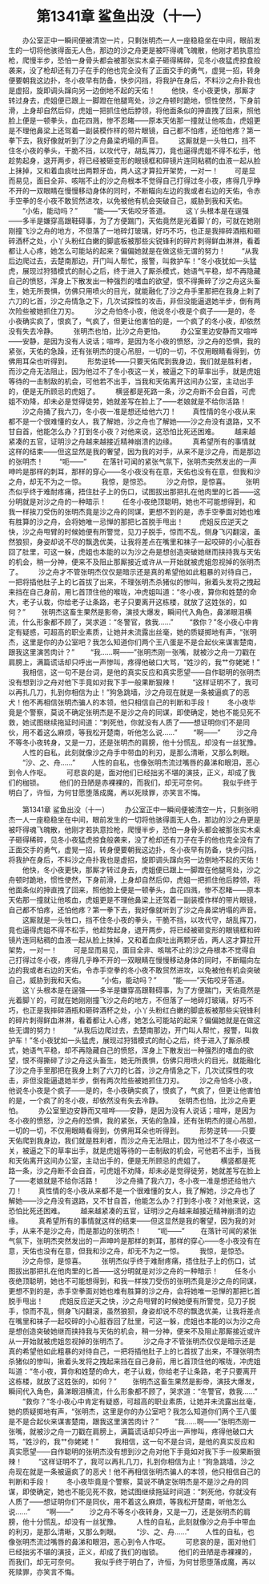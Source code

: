 # 　　第1341章 鲨鱼出没（十一）
　　办公室正中一瞬间便被清空一片，只剩张明杰一人一座稳稳坐在中间，眼前发生的一切将他骇得面无人色，那边的沙之舟更是被吓得魂飞魄散，他刚才若执意捡枪，爬慢半步，恐怕一身骨头都会被那张实木桌子砸得稀碎，见冬小夜猛虎掠食般袭来，没了枪却还有刀子在手的他也完全没有了正面交手的勇气，虚晃一招，转身便要朝我这边扑，冬小夜早有防备，快步闪挡，将我护在身后，不料沙之舟扑我也是虚招，旋即调头蹿向另一边倒地不起的天佑！
　　他快，冬小夜更快，那厮才转过身去，虎姐便已跟上一脚蹬在他腿弯处，沙之舟顿时跪地，惯性使然，下身前滑，上身却自然后仰，虎姐一把抓住他后脖领，将他面条似的抻直拽了回来，照他脸上便是一顿拳头，血花四溅，惨不忍睹——原本天佑那一撞就让他咳血，虎姐更是不理他鼻梁上还驾着一副装模作样的带片眼镜，自己都不怕疼，还怕他疼？第一拳下去，我好像就听到了沙之舟鼻梁坍塌的声音。
　　这厮就是一头牲口，挡不住冬小夜的拳头，干脆不挡，以攻代守，胡乱挥刀，竟也逼得虎姐不得不松手，他趁势起身，退开两步，将已经被砸变形的眼镜框和碎镜片连同粘稠的血液一起从脸上抹掉，又和着血痰吐出两颗牙齿，两人这才算拉开架势，一对一！
　　可是显而易见，面目全非、咳喘不止的沙之舟根本不觉得自己打得过冬小夜，疼得几乎睁不开的一双眼睛在慢慢移动身体的同时，不断瞄向左边的我或者右边的天佑，令赤手空拳的冬小夜不敢贸然进攻，以免被他有机会突破自己，威胁到我和天佑。
　　“小佑，能动吗？”
　　“能——”天佑咬牙答道。
　　这丫头根本是在逞强——多半是嫌穿高跟鞋碍事，为了方便踹门，天佑竟然是光着脚丫的，可就在她刚刚撞飞沙之舟的地方，不但落了一地碎灯玻璃，好巧不巧，也正是我摔碎酒瓶和砸碎酒杯之处，小丫头粉红白嫩的脚底板被那些尖锐锋利的碎片刺得鲜血淋淋，看着都让人心疼，她怎么可能站的起来？偏偏她就是在做这些无谓的努力！
　　“从我后边爬过去，去楚南那边，开门叫人帮忙，报警，叫救护车！”冬小夜犹如一头猛虎，展现过狩猎模式的耐心之后，终于进入了厮杀模式，她语气平稳，却不再隐藏自己的愤怒，浑身上下散发出一种强烈的嗜血的欲望，恨不得撕碎了沙之舟这头畜生，她无所畏惧，仿佛只用喷火的目光，就能融化了沙之舟手里那把在我身上刺了六刀的匕首，沙之舟情急之下，几次试探性的攻击，非但没能逼退她半步，倒有两次险些被她抓住刀刃。
　　沙之舟怕冬小夜，他说冬小夜是个疯子——是的，冬小夜确实疯了，恨疯了，气疯了，但更让他害怕的是，一个疯了的冬小夜，却依然没有失去冷静。
　　张明杰也怕，比沙之舟更怕。
　　办公室里边安静而又喧哗——安静，是因为没有人说话；喧哗，是因为冬小夜的愤怒，沙之舟的恐惧，我的紧张，天佑的急躁，还有张明杰的提心吊胆，一切的一切，不仅用眼睛看得到，仿佛用耳朵也听得到。
　　形势逆转——只要天佑爬到我身边，我们就是胜利者，而沙之舟无法阻止，因为他过不了冬小夜这一关，被逼之下的草率出手，就是虎姐等待的一击制敌的机会，可他若不出手，当我和天佑离开这间办公室，主动出手的，便是无所顾忌的虎姐了。
　　横竖都是死路一条，沙之舟断不会自首，可虎姐不劝降，却未必是觉得徒劳，她就差写在脸上了——老娘就是不给你活路！
　　沙之舟捅了我六刀，冬小夜一准是想还给他六刀！
　　真性情的冬小夜从来都不是一个很难懂的女人，我了解她，沙之舟也了解她——沙之舟没有退路，又不甘自首，他能怎么办？打到冬小夜？对他来说，这恐怕比死还困难。
　　越来越紧凑的五官，证明沙之舟越来越接近精神崩溃的边缘。
　　真希望所有的事情就这样的结束——但这显然是我的奢望，因为我的对手，从来不是沙之舟，而是那边的张明杰！
　　“呃——”
　　在落针可闻的紧张气氛下，张明杰突然发出的一声呻吟是那样的刺耳，那样的穿心——冬小夜没有在意，天佑也没有在意，但我和沙之舟，却无不为之一惊。
　　我惊，是惊恐。
　　沙之舟惊，是惊喜。
　　张明杰似乎终于难耐疼痛，捂住肚子上的伤口，试图拔出那把扎在他肉里的匕首——这分明就是对沙之舟的一种暗示！
　　任冬小夜绝顶聪明，她也不可能想得到，和我一样挨刀受伤的张明杰竟是沙之舟的同谋，更想不到的是，赤手空拳面对她也难有胜算的沙之舟，会将她唯一忌惮的那把匕首脱手甩出！
　　虎姐反应逆天之快，沙之舟甩臂的时候她便有所警觉，见刀子脱手，惊而不乱，侧身飞闪翻滚，虽然狼狈，身姿却说不尽的飘逸优美，让我将差点在嘴里和袜子一起咬碎的小心脏吞回了肚里，可这一躲，虎姐也本能的以为沙之舟是想创造突破她继而挟持我与天佑的机会，稍一分神，便来不及阻止那厮接近或许从一开始就被虎姐忽视掉的张明杰了。
　　沙之舟才不管张明杰仅仅是暗示还是真的希望他如此粗暴的对待自己，一把将插他肚子上的匕首拔了出来，不理张明杰杀猪似的惨叫，揪着头发将之拽起来挡在自己身前，用匕首顶住他的喉咙，冲虎姐叫道：“冬小夜，算你和姓楚的命大，老子认栽，你给老子让条路，老子只要离开这栋楼，就放了这姓张的，如何？”
　　张明杰这畜生果然是影帝，演技大爆发，瞬间代入角色，鼻涕眼泪横流，什么形象都不顾了，哭求道：“冬警官，救我……”
　　“救你？”冬小夜心中肯定有疑惑，可超高的职业素质，让她并未流露出丝毫，她的质疑掷地有声，“张明杰，这里是你的办公室吧？我怎么知道你们两个王八蛋是不是合起伙来谋害楚南，跟我这里演苦肉计？”
　　“我……啊——”张明杰刚一张嘴，就被沙之舟一刀戳在肩膀上，满篇谎话却只呼出一声惨叫，疼得他破口大骂，“姓沙的，我艹你姥姥！”
　　我相信，这一句不是台词，是他的真实反应和真实愿望——自作聪明的张明杰没有想到沙之舟对他下手竟如对我下手一般果断狠辣！
　　“这样证明不了，我可以再扎几刀，扎到你相信为止！”狗急跳墙，沙之舟现在就是一条被逼疯了的恶犬！他不再相信张明杰骗人的本领，他只相信自己的判断和手段！
　　冬小夜毕竟是个警察，莫说不确定张明杰是不是沙之舟的同谋，即使确定，她也不能见死不救，她试图继续拖延时间道：“刺死他，你就没有人质了——想证明你们不是同伙，用不着这么麻烦，等我松开楚南，听他怎么说……”
　　“啊——”
　　沙之舟不等冬小夜转身，又是一刀，还是张明杰的肩膀，他十分慌乱，却没有一丝犹豫。
　　人性的自私，此刻就像沙之舟手中带血的利刃，是那么清晰，又那么刺眼。
　　“沙、之、舟……”
　　人性的自私，也像张明杰流过嘴唇的鼻涕和眼泪，恶心到令人作呕。
　　可悲哀的是，面对他们已经拙劣不堪的演技，正义，却成了我们的枷锁。
　　他们的丑陋是赤裸裸的，而我们，却无可奈何。
　　我似乎终于明白了，许恒，为何甘愿堕落成魔，再以死赎罪，亦笑言不悔。

　　第1341章 鲨鱼出没（十一）
　　办公室正中一瞬间便被清空一片，只剩张明杰一人一座稳稳坐在中间，眼前发生的一切将他骇得面无人色，那边的沙之舟更是被吓得魂飞魄散，他刚才若执意捡枪，爬慢半步，恐怕一身骨头都会被那张实木桌子砸得稀碎，见冬小夜猛虎掠食般袭来，没了枪却还有刀子在手的他也完全没有了正面交手的勇气，虚晃一招，转身便要朝我这边扑，冬小夜早有防备，快步闪挡，将我护在身后，不料沙之舟扑我也是虚招，旋即调头蹿向另一边倒地不起的天佑！
　　他快，冬小夜更快，那厮才转过身去，虎姐便已跟上一脚蹬在他腿弯处，沙之舟顿时跪地，惯性使然，下身前滑，上身却自然后仰，虎姐一把抓住他后脖领，将他面条似的抻直拽了回来，照他脸上便是一顿拳头，血花四溅，惨不忍睹——原本天佑那一撞就让他咳血，虎姐更是不理他鼻梁上还驾着一副装模作样的带片眼镜，自己都不怕疼，还怕他疼？第一拳下去，我好像就听到了沙之舟鼻梁坍塌的声音。
　　这厮就是一头牲口，挡不住冬小夜的拳头，干脆不挡，以攻代守，胡乱挥刀，竟也逼得虎姐不得不松手，他趁势起身，退开两步，将已经被砸变形的眼镜框和碎镜片连同粘稠的血液一起从脸上抹掉，又和着血痰吐出两颗牙齿，两人这才算拉开架势，一对一！
　　可是显而易见，面目全非、咳喘不止的沙之舟根本不觉得自己打得过冬小夜，疼得几乎睁不开的一双眼睛在慢慢移动身体的同时，不断瞄向左边的我或者右边的天佑，令赤手空拳的冬小夜不敢贸然进攻，以免被他有机会突破自己，威胁到我和天佑。
　　“小佑，能动吗？”
　　“能——”天佑咬牙答道。
　　这丫头根本是在逞强——多半是嫌穿高跟鞋碍事，为了方便踹门，天佑竟然是光着脚丫的，可就在她刚刚撞飞沙之舟的地方，不但落了一地碎灯玻璃，好巧不巧，也正是我摔碎酒瓶和砸碎酒杯之处，小丫头粉红白嫩的脚底板被那些尖锐锋利的碎片刺得鲜血淋淋，看着都让人心疼，她怎么可能站的起来？偏偏她就是在做这些无谓的努力！
　　“从我后边爬过去，去楚南那边，开门叫人帮忙，报警，叫救护车！”冬小夜犹如一头猛虎，展现过狩猎模式的耐心之后，终于进入了厮杀模式，她语气平稳，却不再隐藏自己的愤怒，浑身上下散发出一种强烈的嗜血的欲望，恨不得撕碎了沙之舟这头畜生，她无所畏惧，仿佛只用喷火的目光，就能融化了沙之舟手里那把在我身上刺了六刀的匕首，沙之舟情急之下，几次试探性的攻击，非但没能逼退她半步，倒有两次险些被她抓住刀刃。
　　沙之舟怕冬小夜，他说冬小夜是个疯子——是的，冬小夜确实疯了，恨疯了，气疯了，但更让他害怕的是，一个疯了的冬小夜，却依然没有失去冷静。
　　张明杰也怕，比沙之舟更怕。
　　办公室里边安静而又喧哗——安静，是因为没有人说话；喧哗，是因为冬小夜的愤怒，沙之舟的恐惧，我的紧张，天佑的急躁，还有张明杰的提心吊胆，一切的一切，不仅用眼睛看得到，仿佛用耳朵也听得到。
　　形势逆转——只要天佑爬到我身边，我们就是胜利者，而沙之舟无法阻止，因为他过不了冬小夜这一关，被逼之下的草率出手，就是虎姐等待的一击制敌的机会，可他若不出手，当我和天佑离开这间办公室，主动出手的，便是无所顾忌的虎姐了。
　　横竖都是死路一条，沙之舟断不会自首，可虎姐不劝降，却未必是觉得徒劳，她就差写在脸上了——老娘就是不给你活路！
　　沙之舟捅了我六刀，冬小夜一准是想还给他六刀！
　　真性情的冬小夜从来都不是一个很难懂的女人，我了解她，沙之舟也了解她——沙之舟没有退路，又不甘自首，他能怎么办？打到冬小夜？对他来说，这恐怕比死还困难。
　　越来越紧凑的五官，证明沙之舟越来越接近精神崩溃的边缘。
　　真希望所有的事情就这样的结束——但这显然是我的奢望，因为我的对手，从来不是沙之舟，而是那边的张明杰！
　　“呃——”
　　在落针可闻的紧张气氛下，张明杰突然发出的一声呻吟是那样的刺耳，那样的穿心——冬小夜没有在意，天佑也没有在意，但我和沙之舟，却无不为之一惊。
　　我惊，是惊恐。
　　沙之舟惊，是惊喜。
　　张明杰似乎终于难耐疼痛，捂住肚子上的伤口，试图拔出那把扎在他肉里的匕首——这分明就是对沙之舟的一种暗示！
　　任冬小夜绝顶聪明，她也不可能想得到，和我一样挨刀受伤的张明杰竟是沙之舟的同谋，更想不到的是，赤手空拳面对她也难有胜算的沙之舟，会将她唯一忌惮的那把匕首脱手甩出！
　　虎姐反应逆天之快，沙之舟甩臂的时候她便有所警觉，见刀子脱手，惊而不乱，侧身飞闪翻滚，虽然狼狈，身姿却说不尽的飘逸优美，让我将差点在嘴里和袜子一起咬碎的小心脏吞回了肚里，可这一躲，虎姐也本能的以为沙之舟是想创造突破她继而挟持我与天佑的机会，稍一分神，便来不及阻止那厮接近或许从一开始就被虎姐忽视掉的张明杰了。
　　沙之舟才不管张明杰仅仅是暗示还是真的希望他如此粗暴的对待自己，一把将插他肚子上的匕首拔了出来，不理张明杰杀猪似的惨叫，揪着头发将之拽起来挡在自己身前，用匕首顶住他的喉咙，冲虎姐叫道：“冬小夜，算你和姓楚的命大，老子认栽，你给老子让条路，老子只要离开这栋楼，就放了这姓张的，如何？”
　　张明杰这畜生果然是影帝，演技大爆发，瞬间代入角色，鼻涕眼泪横流，什么形象都不顾了，哭求道：“冬警官，救我……”
　　“救你？”冬小夜心中肯定有疑惑，可超高的职业素质，让她并未流露出丝毫，她的质疑掷地有声，“张明杰，这里是你的办公室吧？我怎么知道你们两个王八蛋是不是合起伙来谋害楚南，跟我这里演苦肉计？”
　　“我……啊——”张明杰刚一张嘴，就被沙之舟一刀戳在肩膀上，满篇谎话却只呼出一声惨叫，疼得他破口大骂，“姓沙的，我艹你姥姥！”
　　我相信，这一句不是台词，是他的真实反应和真实愿望——自作聪明的张明杰没有想到沙之舟对他下手竟如对我下手一般果断狠辣！
　　“这样证明不了，我可以再扎几刀，扎到你相信为止！”狗急跳墙，沙之舟现在就是一条被逼疯了的恶犬！他不再相信张明杰骗人的本领，他只相信自己的判断和手段！
　　冬小夜毕竟是个警察，莫说不确定张明杰是不是沙之舟的同谋，即使确定，她也不能见死不救，她试图继续拖延时间道：“刺死他，你就没有人质了——想证明你们不是同伙，用不着这么麻烦，等我松开楚南，听他怎么说……”
　　“啊——”
　　沙之舟不等冬小夜转身，又是一刀，还是张明杰的肩膀，他十分慌乱，却没有一丝犹豫。
　　人性的自私，此刻就像沙之舟手中带血的利刃，是那么清晰，又那么刺眼。
　　“沙、之、舟……”
　　人性的自私，也像张明杰流过嘴唇的鼻涕和眼泪，恶心到令人作呕。
　　可悲哀的是，面对他们已经拙劣不堪的演技，正义，却成了我们的枷锁。
　　他们的丑陋是赤裸裸的，而我们，却无可奈何。
　　我似乎终于明白了，许恒，为何甘愿堕落成魔，再以死赎罪，亦笑言不悔。
